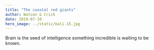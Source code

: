```yaml
---
title: "The coastal red giants"
author: Watson & Crick
date: 2019-07-10
hero_image: ../static/bali-15.jpg
---
```


Brain is the seed of intelligence something incredible is waiting to be known.
